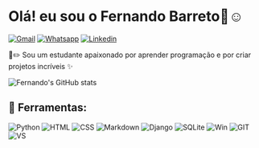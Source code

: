 # Olá! eu sou o Fernando Barreto👋☺️
[![Gmail](https://img.shields.io/badge/Gmail-D14836?style=for-the-badge&logo=gmail&logoColor=white)](mailto:fernandobarreto864@gmail.com) [![Whatsapp](https://img.shields.io/badge/WhatsApp-25D366?style=for-the-badge&logo=whatsapp&logoColor=white)](https://wa.me/5511953076766) [![Linkedin](https://img.shields.io/badge/LinkedIn-0077B5?style=for-the-badge&logo=linkedin&logoColor=white)](https://www.linkedin.com/in/fernando-barreto-13b49a293/)

📖✏️ Sou um estudante apaixonado por aprender programação e por criar projetos incríveis ✨

![Fernando's GitHub stats](https://github-readme-stats.vercel.app/api?username=fbarreto05&hide=contribs,prs&show_icons=true&theme=react)

## 🔧 Ferramentas:

![Python](https://img.shields.io/badge/Python-3776AB?style=for-the-badge&logo=python&logoColor=white)
![HTML](https://img.shields.io/badge/HTML-239120?style=for-the-badge&logo=html5&logoColor=white)
![CSS](https://img.shields.io/badge/CSS-239120?&style=for-the-badge&logo=css3&logoColor=white)
![Markdown](https://img.shields.io/badge/Markdown-000000?style=for-the-badge&logo=markdown&logoColor=white)
![Django](https://img.shields.io/badge/Django-092E20?style=for-the-badge&logo=django&logoColor=white)
![SQLite](https://img.shields.io/badge/SQLite-07405E?style=for-the-badge&logo=sqlite&logoColor=white)
![Win](https://img.shields.io/badge/Windows-0078D6?style=for-the-badge&logo=windows&logoColor=white)
![GIT](https://img.shields.io/badge/GIT-E44C30?style=for-the-badge&logo=git&logoColor=white)
![VS](https://img.shields.io/badge/Visual_Studio_Code-0078D4?style=for-the-badge&logo=visual%20studio%20code&logoColor=white)
